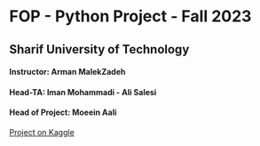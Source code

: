 # FOP - Python Project - Fall 2023
## Sharif University of Technology
#### Instructor: Arman MalekZadeh
#### Head-TA: Iman Mohammadi - Ali Salesi
#### Head of Project: Moeein Aali
[Project on Kaggle](https://www.kaggle.com/code/moeein/fop2023-python-project-sut)
